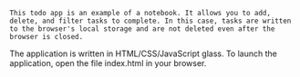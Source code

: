     This todo app is an example of a notebook. It allows you to add, delete, and filter tasks to complete. In this case, tasks are written to the browser's local storage and are not deleted even after the browser is closed. 
The application is written in HTML/CSS/JavaScript glass. To launch the application, open the file index.html in your browser.
